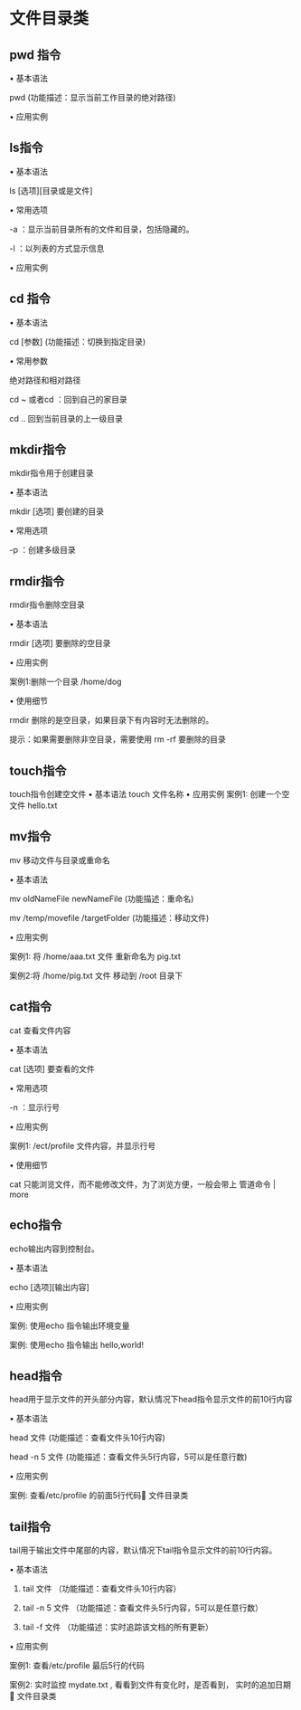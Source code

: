 # 文件目录类

## pwd 指令

• 基本语法

pwd (功能描述：显示当前工作目录的绝对路径)

• 应用实例

## ls指令

• 基本语法

ls [选项][目录或是文件]

• 常用选项

-a ：显示当前目录所有的文件和目录，包括隐藏的。

-l ：以列表的方式显示信息

• 应用实例

## cd 指令

• 基本语法

cd [参数] (功能描述：切换到指定目录)

• 常用参数

绝对路径和相对路径

cd ~ 或者cd ：回到自己的家目录

cd .. 回到当前目录的上一级目录

## mkdir指令

mkdir指令用于创建目录

• 基本语法

mkdir [选项] 要创建的目录

• 常用选项

-p ：创建多级目录

## rmdir指令

rmdir指令删除空目录

• 基本语法

rmdir [选项] 要删除的空目录

• 应用实例

案例1:删除一个目录 /home/dog

• 使用细节

rmdir 删除的是空目录，如果目录下有内容时无法删除的。

提示：如果需要删除非空目录，需要使用 rm -rf 要删除的目录

## touch指令

touch指令创建空文件
• 基本语法
touch 文件名称
• 应用实例
案例1: 创建一个空文件 hello.txt

## mv指令

mv 移动文件与目录或重命名

• 基本语法

mv oldNameFile newNameFile (功能描述：重命名)

mv /temp/movefile /targetFolder (功能描述：移动文件)

• 应用实例

案例1: 将 /home/aaa.txt 文件 重新命名为 pig.txt 

案例2:将 /home/pig.txt 文件 移动到 /root 目录下

## cat指令

cat 查看文件内容

• 基本语法

cat [选项] 要查看的文件

• 常用选项

-n ：显示行号

• 应用实例

案例1: /ect/profile 文件内容，并显示行号

• 使用细节

cat 只能浏览文件，而不能修改文件，为了浏览方便，一般会带上 管道命令 | more

## echo指令

echo输出内容到控制台。

• 基本语法

echo [选项][输出内容]

• 应用实例

案例: 使用echo 指令输出环境变量

案例: 使用echo 指令输出 hello,world!

## head指令

head用于显示文件的开头部分内容，默认情况下head指令显示文件的前10行内容

• 基本语法

head 文件 (功能描述：查看文件头10行内容)

head -n 5 文件 (功能描述：查看文件头5行内容，5可以是任意行数)

• 应用实例

案例: 查看/etc/profile 的前面5行代码 文件目录类

## tail指令

tail用于输出文件中尾部的内容，默认情况下tail指令显示文件的前10行内容。

• 基本语法

1) tail 文件 （功能描述：查看文件头10行内容）

2) tail -n 5 文件 （功能描述：查看文件头5行内容，5可以是任意行数）

3) tail -f 文件 （功能描述：实时追踪该文档的所有更新）

• 应用实例

案例1: 查看/etc/profile 最后5行的代码

案例2: 实时监控 mydate.txt , 看看到文件有变化时，是否看到， 实时的追加日期 文件目录类